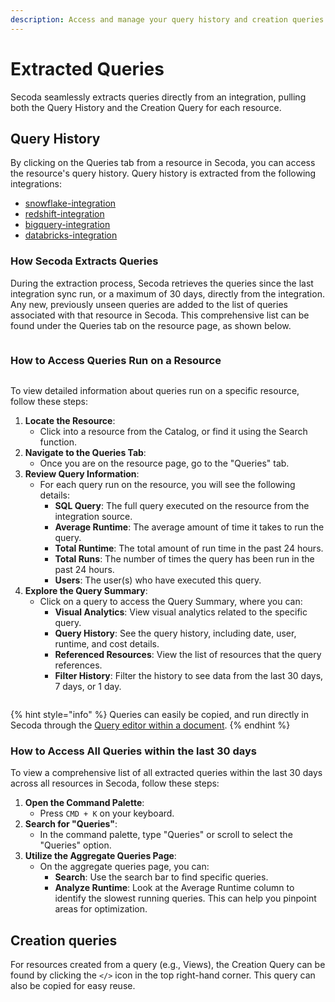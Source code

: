 ```yaml
---
description: Access and manage your query history and creation queries in Secoda.
---
```


# Extracted Queries

Secoda seamlessly extracts queries directly from an integration, pulling both the Query History and the Creation Query for each resource.

## Query History

By clicking on the Queries tab from a resource in Secoda, you can access the resource's query history. Query history is extracted from the following integrations:

* [snowflake-integration](../../integrations/data-warehouses/snowflake-integration/ "mention")
* [redshift-integration](../../integrations/data-warehouses/redshift-integration/ "mention")
* [bigquery-integration](../../integrations/data-warehouses/bigquery-integration/ "mention")
* [databricks-integration](../../integrations/data-warehouses/databricks-integration/ "mention")

### How Secoda Extracts Queries

During the extraction process, Secoda retrieves the queries since the last integration sync run, or a maximum of 30 days, directly from the integration. Any new, previously unseen queries are added to the list of queries associated with that resource in Secoda. This comprehensive list can be found under the Queries tab on the resource page, as shown below.

<figure><img src="https://secoda-public-media-assets.s3.amazonaws.com/6ba6695e-8db9-46f6-94e4-8e6a3afc0f98.gif" alt=""><figcaption></figcaption></figure>

### How to Access Queries Run on a Resource

<figure><img src="https://secoda-public-media-assets.s3.amazonaws.com/c701169e-8ef5-443d-9551-1e3e21a611ad.png" alt=""><figcaption></figcaption></figure>

To view detailed information about queries run on a specific resource, follow these steps:

1. **Locate the Resource**:
   * Click into a resource from the Catalog, or find it using the Search function.
2. **Navigate to the Queries Tab**:
   * Once you are on the resource page, go to the "Queries" tab.
3. **Review Query Information**:
   * For each query run on the resource, you will see the following details:
     * **SQL Query**: The full query executed on the resource from the integration source.
     * **Average Runtime**: The average amount of time it takes to run the query.
     * **Total Runtime**: The total amount of run time in the past 24 hours.
     * **Total Runs**: The number of times the query has been run in the past 24 hours.
     * **Users**: The user(s) who have executed this query.
4. **Explore the Query Summary**:
   * Click on a query to access the Query Summary, where you can:
     * **Visual Analytics**: View visual analytics related to the specific query.
     * **Query History**: See the query history, including date, user, runtime, and cost details.
     * **Referenced Resources**: View the list of resources that the query references.
     * **Filter History**: Filter the history to see data from the last 30 days, 7 days, or 1 day.

<figure><img src="https://secoda-public-media-assets.s3.amazonaws.com/0f34d014-88bd-43a8-940e-64276a9bac79.gif" alt=""><figcaption></figcaption></figure>

{% hint style="info" %}
Queries can easily be copied, and run directly in Secoda through the [Query editor within a document](running-queries-in-secoda/).
{% endhint %}

### How to Access All Queries within the last 30 days

To view a comprehensive list of all extracted queries within the last 30 days across all resources in Secoda, follow these steps:

1. **Open the Command Palette**:
   * Press `CMD + K` on your keyboard.
2. **Search for "Queries"**:
   * In the command palette, type "Queries" or scroll to select the "Queries" option.
3. **Utilize the Aggregate Queries Page**:
   * On the aggregate queries page, you can:
     * **Search**: Use the search bar to find specific queries.
     * **Analyze Runtime**: Look at the Average Runtime column to identify the slowest running queries. This can help you pinpoint areas for optimization.

## Creation queries

For resources created from a query (e.g., Views), the Creation Query can be found by clicking the `</>` icon in the top right-hand corner. This query can also be copied for easy reuse.

<figure><img src="https://secoda-public-media-assets.s3.amazonaws.com/ad7c8be5-d290-4bdb-b46c-e8d757f33a26.png" alt=""><figcaption></figcaption></figure>

<figure><img src="https://secoda-public-media-assets.s3.amazonaws.com/be747437-f61a-4942-afb1-d2043c6c5a36.gif" alt=""><figcaption></figcaption></figure>

